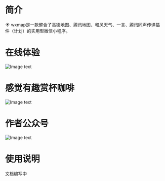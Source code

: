 # 简介
☀️ wxmap是一款整合了高德地图、腾讯地图、和风天气、一言、腾讯同声传译插件（计划）的实用型微信小程序。
</hr>

# 在线体验
![Image text](https://img-blog.csdnimg.cn/2020052721344692.jpg?x-oss-process=image/watermark,type_ZmFuZ3poZW5naGVpdGk,shadow_10,text_aHR0cHM6Ly9ibG9nLmNzZG4ubmV0L3RvbWF0b2Nj,size_16,color_FFFFFF,t_70)

# 感觉有趣赏杯咖啡
![Image text](https://img-blog.csdnimg.cn/2020052721344692.jpg?x-oss-process=image/watermark,type_ZmFuZ3poZW5naGVpdGk,shadow_10,text_aHR0cHM6Ly9ibG9nLmNzZG4ubmV0L3RvbWF0b2Nj,size_16,color_FFFFFF,t_70)

# 作者公众号
![Image text](https://img-blog.csdnimg.cn/20200527213606941.jpg?x-oss-process=image/watermark,type_ZmFuZ3poZW5naGVpdGk,shadow_10,text_aHR0cHM6Ly9ibG9nLmNzZG4ubmV0L3RvbWF0b2Nj,size_16,color_FFFFFF,t_70)
 </hr>


# 使用说明
 文档编写中

</hr>
